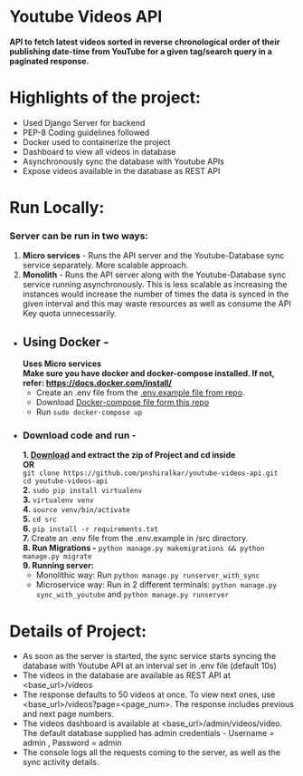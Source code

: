 # Youtube Videos API
**API to fetch latest videos sorted in reverse chronological order of their publishing date-time from YouTube for a given tag/search query in a paginated response.**


# Highlights of the project:
- Used Django Server for backend
- PEP-8 Coding guidelines followed
- Docker used to containerize the project
- Dashboard to view all videos in database
- Asynchronously sync the database with Youtube APIs
- Expose videos available in the database as REST API

# Run Locally:
### Server can be run in two ways:

1. **Micro services** - Runs the API server and the Youtube-Database sync service separately. More scalable approach.
2. **Monolith** - Runs the API server along with the Youtube-Database sync service running asynchronously. This is less scalable as increasing the instances would increase the number of times the data is synced in the given interval and this may waste resources as well as consume the API Key quota unnecessarily.

* ## Using Docker - 
  **Uses Micro services**\
   **Make sure you have docker and docker-compose installed. If not, refer: https://docs.docker.com/install/**
   - Create an .env file from the [.env.example file from repo](https://github.com/pnshiralkar/youtube-videos-api/blob/main/.env.example).
   - Download [Docker-compose file form this repo](https://github.com/pnshiralkar/youtube-videos-api/blob/main/docker-compose.yml)
   - Run `sudo docker-compose up`
* ### Download code and run - 
    **1. [Download](https://github.com/pnshiralkar/youtube-videos-api/archive/master.zip) and extract the zip of Project and cd inside**\
    **OR**\
    `git clone https://github.com/pnshiralkar/youtube-videos-api.git`\
    `cd youtube-videos-api`\
    **2.** `sudo pip install virtualenv`\
    **3.** `virtualenv venv`\
    **4.** `source venv/bin/activate`\
    **5.** `cd src`\
    **6.** `pip install -r requirements.txt`\
    **7.** Create an .env file from the .env.example in /src directory.\
    **8. Run Migrations -** `python manage.py makemigrations && python manage.py migrate`\
    **9. Running server:**
    - Monolithic way: Run `python manage.py runserver_with_sync`
    - Microservice way: Run in 2 different terminals: `python manage.py sync_with_youtube` and `python manage.py runserver`

# Details of Project:
 - As soon as the server is started, the sync service starts syncing the database with Youtube API at an interval set in .env file (default 10s)
 - The videos in the database are available as REST API at <base_url>/videos
 - The response defaults to 50 videos at once. To view next ones, use <base_url>/videos?page=<page_num>. The response includes previous and next page numbers.
 - The videos dashboard is available at <base_url>/admin/videos/video. The default database supplied has admin credentials - Username = admin , Password = admin
 - The console logs all the requests coming to the server, as well as the sync activity details.
